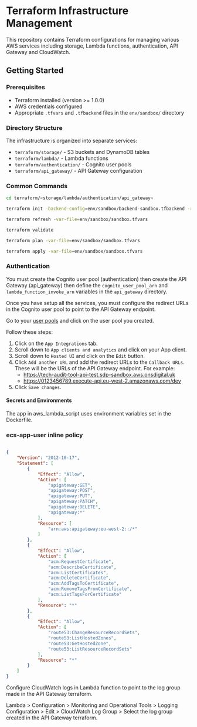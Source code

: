 # Terraform Infrastructure Management

This repository contains Terraform configurations for managing various AWS services including storage, Lambda functions, authentication, API Gateway and CloudWatch.

## Getting Started

### Prerequisites
- Terraform installed (version >= 1.0.0)
- AWS credentials configured
- Appropriate `.tfvars` and `.tfbackend` files in the `env/sandbox/` directory

### Directory Structure
The infrastructure is organized into separate services:
- `terraform/storage/` - S3 buckets and DynamoDB tables
- `terraform/lambda/` - Lambda functions
- `terraform/authentication/` - Cognito user pools
- `terraform/api_gateway/` - API Gateway configuration

### Common Commands

```bash
cd terraform/<storage/lambda/authentication/api_gateway> 

terraform init -backend-config=env/sandbox/backend-sandbox.tfbackend -reconfigure

terraform refresh -var-file=env/sandbox/sandbox.tfvars

terraform validate

terraform plan -var-file=env/sandbox/sandbox.tfvars

terraform apply -var-file=env/sandbox/sandbox.tfvars
```

### Authentication

You must create the Cognito user pool (authentication) then create the API Gateway (api_gateway) then define the `cognito_user_pool_arn` and `lambda_function_invoke_arn` variables in the `api_gateway` directory.

Once you have setup all the services, you must configure the redirect URLs in the Cognito user pool to point to the API Gateway endpoint.

Go to your [user pools](https://eu-west-2.console.aws.amazon.com/cognito/v2/idp/user-pools?region=eu-west-2) and click on the user pool you created.

Follow these steps:

1. Click on the `App Integrations` tab.
2. Scroll down to `App clients and analytics` and click on your App client.
3. Scroll down to `Hosted UI` and click on the `Edit` button.
4. Click `Add another URL` and add the redirect URLs to the `Callback URLs`. These will be the URLs of the API Gateway endpoint. For example: 
    - https://tech-audit-tool-api-test.sdp-sandbox.aws.onsdigital.uk
    - https://0123456789.execute-api.eu-west-2.amazonaws.com/dev
5. Click `Save changes`.


#### Secrets and Environments

The app in aws_lambda_script uses environment variables set in the Dockerfile.


### ecs-app-user inline policy

```json

{
	"Version": "2012-10-17",
	"Statement": [
		{
			"Effect": "Allow",
			"Action": [
				"apigateway:GET",
				"apigateway:POST",
				"apigateway:PUT",
				"apigateway:PATCH",
				"apigateway:DELETE",
				"apigateway:*"
			],
			"Resource": [
				"arn:aws:apigateway:eu-west-2::/*"
			]
		},
		{
			"Effect": "Allow",
			"Action": [
				"acm:RequestCertificate",
				"acm:DescribeCertificate",
				"acm:ListCertificates",
				"acm:DeleteCertificate",
				"acm:AddTagsToCertificate",
				"acm:RemoveTagsFromCertificate",
				"acm:ListTagsForCertificate"
			],
			"Resource": "*"
		},
		{
			"Effect": "Allow",
			"Action": [
				"route53:ChangeResourceRecordSets",
				"route53:ListHostedZones",
				"route53:GetHostedZone",
				"route53:ListResourceRecordSets"
			],
			"Resource": "*"
		}
	]
}

```

Configure CloudWatch logs in Lambda function to point to the log group made in the API Gateway terraform.

Lambda > Configuration > Monitoring and Operational Tools > Logging Configuration > Edit > CloudWatch Log Group > Select the log group created in the API Gateway terraform.